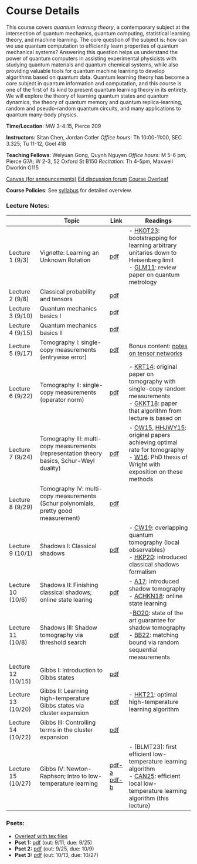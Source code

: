 # Course Details

This course covers *quantum learning theory*, a contemporary subject at the intersection of quantum mechanics, quantum computing, statistical learning theory, and machine learning.  The core question of the subject is: how can we use quantum computation to efficiently learn properties of quantum mechanical systems?  Answering this question helps us understand the power of quantum computers in assisting experimental physicists with studying quantum materials and quantum chemical systems, while also providing valuable tools for quantum machine learning to develop algorithms based on quantum data.  Quantum learning theory has become a core subject in quantum information and computation, and this course is one of the first of its kind to present quantum learning theory in its entirety.  We will explore the theory of learning quantum states and quantum dynamics, the theory of quantum memory and quantum replica-learning, random and pseudo-random quantum circuits, and many applications to quantum many-body physics.

**Time/Location**: MW 3-4:15, Pierce 209

**Instructors**: Sitan Chen, Jordan Cotler
*Office hours*: Th 10:00-11:00, SEC 3.325; Tu 11-12, Goel 418


**Teaching Fellows**: Weiyuan Gong, Quynh Nguyen
*Office hours*: M 5-6 pm, Pierce G7A; W 2-3, 52 Oxford St B150
*Recitation*: Th 4-5pm, Maxwell Dworkin G115


[Canvas (for announcements)](https://canvas.harvard.edu/courses/158126/)
[Ed discussion forum](https://edstem.org/us/courses/85742/)
[Course Overleaf](https://www.overleaf.com/read/cxtmnnfnjqdk#94a28a) 

**Course Policies**: See [syllabus](/syllabus.pdf) for detailed overview.

### Lecture Notes:

|                    | Topic                                                                                      | Link                                                   | Readings                                                                                                                                                                                                                                                                            |
| ------------------ | ------------------------------------------------------------------------------------------ | ------------------------------------------------------ | ----------------------------------------------------------------------------------------------------------------------------------------------------------------------------------------------------------------------------------------------------------------------------------- |
| Lecture 1 (9/3)    | Vignette: Learning an Unknown Rotation                                                     | [pdf](/lecture1.pdf)                                   | - [HKOT23](https://arxiv.org/pdf/2302.14066): bootstrapping for learning arbitrary unitaries down to Heisenberg limit<br>- [GLM11](https://arxiv.org/pdf/1102.2318): review paper on quantum metrology                                                                              |
| Lecture 2 (9/8)    | Classical probability and tensors                                                          | [pdf](./lecture2.pdf)                                  |                                                                                                                                                                                                                                                                                     |
| Lecture 3 (9/10)   | Quantum mechanics basics I                                                                 | [pdf](./lecture3.pdf)                                  |                                                                                                                                                                                                                                                                                     |
| Lecture 4 (9/15)   | Quantum mechanics basics II                                                                | [pdf](./lecture4.pdf)                                  |                                                                                                                                                                                                                                                                                     |
| Lecture 5 (9/17)   | Tomography I:  single-copy measurements (entrywise error)                                  | [pdf](./lecture5.pdf)                                  | Bonus content: [notes on tensor networks](./tensor_networks.pdf)                                                                                                                                                                                                                    |
| Lecture 6 (9/22)   | Tomography II: single-copy measurements (operator norm)                                    | [pdf](./lecture6.pdf)                                  | - [KRT14](https://arxiv.org/pdf/1410.6913): original paper on tomography with single-copy random measurements<br>- [GKKT18](https://arxiv.org/pdf/1809.11162): paper that algorithm from lecture is based on                                                                        |
| Lecture 7 (9/24)   | Tomography III: multi-copy measurements (representation theory basics, Schur-Weyl duality) | [pdf](./lecture7.pdf)                                  | - [OW15](https://arxiv.org/pdf/1508.01907), [HHJWY15](https://arxiv.org/abs/1508.01797): original papers achieving optimal rate for tomography<br>- [W16](http://reports-archive.adm.cs.cmu.edu/anon/2016/CMU-CS-16-108.pdf): PhD thesis of Wright with exposition on these methods |
| Lecture 8 (9/29)   | Tomography IV: multi-copy measurements (Schur polynomials, pretty good measurement)        | [pdf](./lecture8.pdf)                                  |                                                                                                                                                                                                                                                                                     |
| Lecture 9 (10/1)   | Shadows I: Classical shadows                                                               | [pdf](./lecture9.pdf)                                  | - [CW19](https://arxiv.org/abs/1908.02754): overlapping quantum tomography (local observables)<br>- [HKP20](https://arxiv.org/abs/2002.08953): introduced classical shadows formalism                                                                                               |
| Lecture 10 (10/6)  | Shadows II: Finishing classical shadows; online state learing                              | [pdf](./lecture10.pdf)                                 | - [A17](https://arxiv.org/abs/1711.01053): introduced shadow tomography<br>- [ACHKN18](https://arxiv.org/abs/1802.09025): online state learning                                                                                                                                     |
| Lecture 11 (10/8)  | Shadows III: Shadow tomography via threshold search                                        | [pdf](./lecture11.pdf)                                 | -[BO20](https://arxiv.org/abs/2011.10908): state of the art guarantee for shadow tomography<br>- [BB22](https://arxiv.org/abs/2210.09155): matching bound via random sequential measurements                                                                                        |
| Lecture 12 (10/15) | Gibbs I: Introduction to Gibbs states                                                      | [pdf](./lecture12.pdf)                                 |                                                                                                                                                                                                                                                                                     |
| Lecture 13 (10/20) | Gibbs II: Learning high-temperature Gibbs states via cluster expansion                     | [pdf](./lecture13.pdf)                                 | - [HKT21](https://arxiv.org/abs/2108.04842): optimal high-temperature learning algorithm                                                                                                                                                                                            |
| Lecture 14 (10/22) | Gibbs III: Controlling terms in the cluster expansion                                      | [pdf](./lecture14.pdf)                                 |                                                                                                                                                                                                                                                                                     |
| Lecture 15 (10/27) | Gibbs IV: Newton-Raphson; Intro to low-temperature learning                                | [pdf-a](./lecture15a.pdf)<br>[pdf-b](./lecture15b.pdf) | - [BLMT23]: first efficient low-temperature learning algorithm<br>- [CAN25](https://arxiv.org/pdf/2504.02706): efficient local low-temperature learning algorithm (this lecture)                                                                                                    |







### Psets:
- [Overleaf with tex files](https://www.overleaf.com/read/cxtmnnfnjqdk#94a28a)
- **Pset 1:** [pdf](./pset1.pdf) (out: 9/11, due: 9/25)
- **Pset 2:** [pdf](./pset2.pdf) (out: 9/25, due: 10/9)
- **Pset 3:** [pdf](./pset3.pdf) (out: 10/13, due: 10/27)